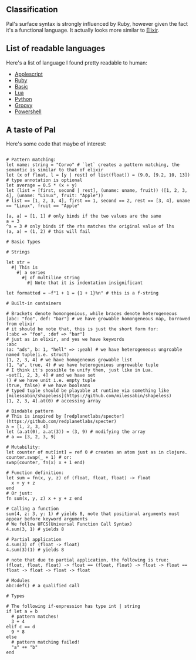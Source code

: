 ## Classification
Pal's surface syntax is strongly influenced by Ruby, however given the fact it's a functional language. It actually looks more similar to [Elixir](https://elixir-lang.org/). 


## List of readable languages

Here's a list of language I found pretty readable to human:
- [Applescript](https://macosxautomation.com/applescript/)
- [Ruby](https://www.ruby-lang.org/)
- [Basic](https://en.wikipedia.org/wiki/BASIC)
- [Lua](https://www.lua.org/)
- [Python](https://www.python.org/)
- [Groovy](https://groovy-lang.org/)
- [Powershell](https://learn.microsoft.com/en-us/powershell/)

## A taste of Pal

Here's some code that maybe of interest: 

```

# Pattern matching:
let name: string = "Corvo" # `let` creates a pattern matching, the semantic is similar to that of elixir
let (x of float, l = [y | rest] of list(float)) = (9.0, [9.2, 10, 13]) # type annotation is optional
let average = 0.5 * (x + y)
let (list = [first, second | rest], (uname: uname, fruit)) ([1, 2, 3, 4], (uname: "Linux", fruit: "Apple")) 
# list == [1, 2, 3, 4], first == 1, second == 2, rest == [3, 4], uname == "Linux", fruit == "Apple"

[a, a] = [1, 1] # only binds if the two values are the same
a = 3
^a = 3 # only binds if the rhs matches the original value of lhs
(a, a) = (1, 2) # this will fail

# Basic Types

# Strings

let str = 
  #| This is 
    #| a series
      #| of multiline string
        #| Note that it is indentation insignificant

let formatted = ~f"1 + 1 = {1 + 1}%n" # this is a f-string

# Built-in containers

# Brackets denote homongenious, while braces denote heterogeneous
[abc: "foo", def: "bar"] # we have growable homongeneous map, borrowed from elixir
# it should be note that, this is just the short form for:
[:abc => "foo", :def => "bar"]
# just as in elixir, and yes we have keywords
:abc
(a: "ads", b: 1, "hell" => :yeah) # we have heterogeneous ungroable named tuple(i.e. struct)
[1, 2, 3, 4] # we have homogeneous growable list 
(1, "a", true, 4) # we have heterogenious ungrowable tuple
# I think it's possible to unify them, just like in Lua.   
~set[1, 2, 3, 4] # and we have set
() # we have unit i.e. empty tuple
(true, false) # we have booleans
# typed tuple should be playable at runtime via something like [milessabin/shapeless](https://github.com/milessabin/shapeless)
[1, 2, 3, 4].at(0) # accessing array 

# Bindable pattern
# This is inspired by [redplanetlabs/specter](https://github.com/redplanetlabs/specter)
a = [1, 2, 3, 4]
let (a.at(0), a.at(3)) = (3, 9) # modifying the array
# a == [3, 2, 3, 9]

# Mutability:
let counter of mut[int] = ref 0 # creates an atom just as in clojure.
counter.swap(_ + 1) # or: 
swap(counter, fn(x) x + 1 end) 

# Function definition: 
let sum = fn(x, y, z) of (float, float, float) -> float
  x + y + z
end
# Or just:
fn sum(x, y, z) x + y + z end

# Calling a function
sum(4, z: 3, y: 1) # yields 8, note that positional arguments must appear before keyword arguments
# We follow UFCS(Universal Function Call Syntax)
4.sum(3, 1) # yields 8

# Partial application
4.sum(3) of (float -> float)
4.sum(3)(1) # yields 8

# note that due to partial application, the following is true:
(float, float, float) -> float == (float, float) -> float -> float == float -> float -> float -> float

# Modules 
abc:def() # a qualified call

# Types

# The following if-expression has type int | string
if let a = b
  # pattern matches!
  3 + 4
elif c == d
  9 * 8
else
  # pattern matching failed!
  "a" ++ "b"
end

```

